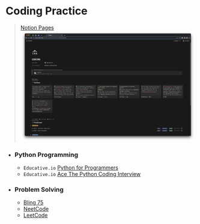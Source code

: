 # Coding Practice
> [Notion Pages](https://yylou.notion.site/CODING-eef2bf79104b44709c56f0bedea8d9f5)
![Notion](./notion.png)

* ### Python Programming
    * ```Educative.io``` [Python for Programmers](https://www.educative.io/path/python-for-programmers)
    * ```Educative.io``` [Ace The Python Coding Interview](https://www.educative.io/path/ace-python-coding-interview)

* ### Problem Solving
    * [Bling 75](https://www.techinterviewhandbook.org/best-practice-questions/)
    * [NeetCode](https://neetcode.io/roadmap)
    * [LeetCode](https://leetcode.com/problemset/all/)

<br />

